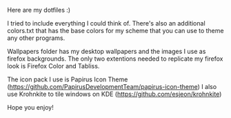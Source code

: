 Here are my dotfiles :)

I tried to include everything I could think of. There's also an additional colors.txt that has the base colors for my scheme that you can use to theme any other programs.

Wallpapers folder has my desktop wallpapers and the images I use as firefox backgrounds. The only two extentions needed to replicate my firefox look is Firefox Color and Tabliss. 

The icon pack I use is Papirus Icon Theme (https://github.com/PapirusDevelopmentTeam/papirus-icon-theme)
I also use Krohnkite to tile windows on KDE (https://github.com/esjeon/krohnkite)

Hope you enjoy!
